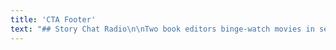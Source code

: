 ```yaml
---
title: 'CTA Footer'
text: "## Story Chat Radio\n\nTwo book editors binge-watch movies in search of storytelling gems. Their sacrifice is your novel’s gain.\n\nJoin Book Light Editorial’s Carly Hayward and co-host Jeni Chappelle as they watch different movies with an eye for storytelling and novel writing. Then they use their training and years of experience editing novels to break down different storytelling elements to help you improve your novel-in-progress.\n\n[Story Chat Radio](https://www.storychatradio.com?target=_blank){.button}"
---
```


